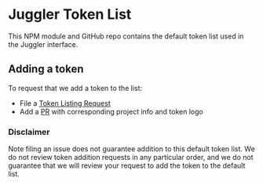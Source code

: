 # Juggler Token List
This NPM module and GitHub repo contains the default token list used in the Juggler interface.


## Adding a token
To request that we add a token to the list:
  + File a [Token Listing Request](https://github.com/CircusDAO/juggler-token-list/issues/new?assignees=&labels=token+request&template=token-request.md&title=Add+%7BTOKEN_SYMBOL%7D%3A+%7BTOKEN_NAME%7D)
  + Add a [PR](https://github.com/CircusDAO/art/tree/master/juggler/icons/tokens) with corresponding project info and token logo


### Disclaimer
Note filing an issue does not guarantee addition to this default token list.
We do not review token addition requests in any particular order, and we do not
guarantee that we will review your request to add the token to the default list.
